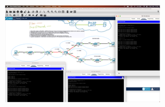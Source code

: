 ![Снимок экрана 2023-08-02 в 17.43.13](https://github.com/AllIWantAreNotAvailable/GeekBrains_ComputerNetworks/blob/main/seminars/Sem03-Ethernet_technology_IP/Homework/screenshots/Снимок%20экрана%202023-08-02%20в%2017.43.13.png?raw=true)